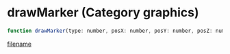 # drawMarker (Category graphics)

```js
function drawMarker(type: number, posX: number, posY: number, posZ: number, dirX: number, dirY: number, dirZ: number, rotX: number, rotY: number, rotZ: number, scaleX: number, scaleY: number, scaleZ: number, red: number, green: number, blue: number, alpha: number, bobUpAndDown: boolean, faceCamera: boolean, p19: number, rotate: boolean, textureDict: string, textureName: string, drawOnEnts: boolean): void
```

[filename](drawMarker_m.md ':include')